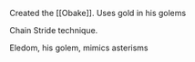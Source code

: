Created the [[Obake]].
Uses gold in his golems

Chain Stride technique.

Eledom, his golem, mimics asterisms